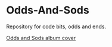 # Odds-And-Sods
Repository for code bits, odds and ends.

[Odds and Sods album cover](./oddsNsods.jpg)